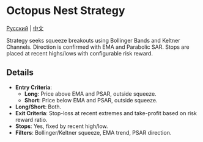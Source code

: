 # Octopus Nest Strategy
[Русский](README_ru.md) | [中文](README_cn.md)

Strategy seeks squeeze breakouts using Bollinger Bands and Keltner Channels. Direction is confirmed with EMA and Parabolic SAR. Stops are placed at recent highs/lows with configurable risk reward.

## Details

- **Entry Criteria**:
  - **Long**: Price above EMA and PSAR, outside squeeze.
  - **Short**: Price below EMA and PSAR, outside squeeze.
- **Long/Short**: Both.
- **Exit Criteria**: Stop-loss at recent extremes and take-profit based on risk reward ratio.
- **Stops**: Yes, fixed by recent high/low.
- **Filters**: Bollinger/Keltner squeeze, EMA trend, PSAR direction.

